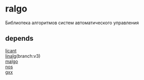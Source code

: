 # ralgo
Библиотека алгоритмов систем автоматического управления
 
## depends
[licant](https://github.com/mirmik/licant)  
[linalg](https://github.com/mirmik/linalg)(branch:v3)  
[malgo](https://github.com/mirmik/malgo)  
[nos](https://github.com/mirmik/nos)  
[gxx](https://github.com/mirmik/gxx)  